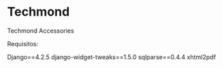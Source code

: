 # Techmond
Techmond Accessories

Requisitos:

Django==4.2.5
django-widget-tweaks==1.5.0
sqlparse==0.4.4
xhtml2pdf
